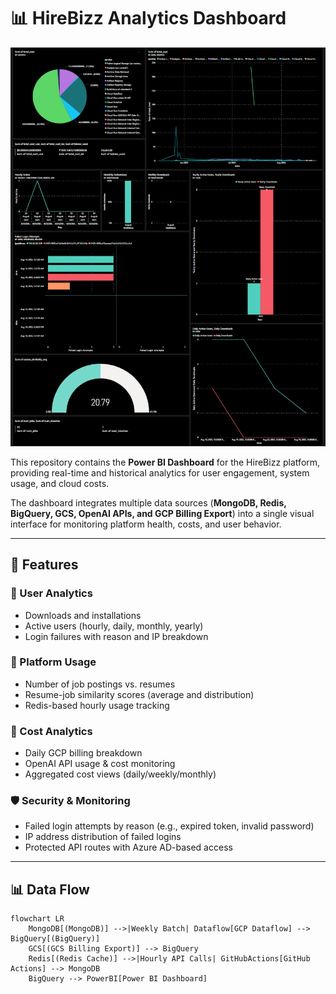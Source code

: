 # 📊 HireBizz Analytics Dashboard

![Dashboard Screenshot](.//images/hirebizz_dashboard.png)

This repository contains the **Power BI Dashboard** for the HireBizz platform, providing real-time and historical analytics for user engagement, system usage, and cloud costs.

The dashboard integrates multiple data sources (**MongoDB, Redis, BigQuery, GCS, OpenAI APIs, and GCP Billing Export**) into a single visual interface for monitoring platform health, costs, and user behavior.

---

## 🚀 Features

### 👥 User Analytics
- Downloads and installations  
- Active users (hourly, daily, monthly, yearly)  
- Login failures with reason and IP breakdown  

### 🧭 Platform Usage
- Number of job postings vs. resumes  
- Resume-job similarity scores (average and distribution)  
- Redis-based hourly usage tracking  

### 💸 Cost Analytics
- Daily GCP billing breakdown  
- OpenAI API usage & cost monitoring  
- Aggregated cost views (daily/weekly/monthly)  

### 🛡 Security & Monitoring
- Failed login attempts by reason (e.g., expired token, invalid password)  
- IP address distribution of failed logins  
- Protected API routes with Azure AD-based access  

---

## 📊 Data Flow

```mermaid
flowchart LR
    MongoDB[(MongoDB)] -->|Weekly Batch| Dataflow[GCP Dataflow] --> BigQuery[(BigQuery)]
    GCS[(GCS Billing Export)] --> BigQuery
    Redis[(Redis Cache)] -->|Hourly API Calls| GitHubActions[GitHub Actions] --> MongoDB
    BigQuery --> PowerBI[Power BI Dashboard]
